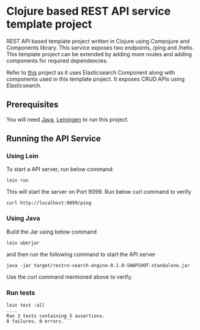 # Clojure based REST API service template project

REST API based template project written in Clojure using Compojure and Components library.
This service exposes two endpoints, /ping and /hello. This template project can be extended by adding more routes and adding components for required dependencies.

Refer to [this](https://github.com/pardeep-singh/restro-search-engine) project as it uses Elasticsearch Component along with components used in this template project.
It exposes CRUD APIs using Elasticsearch.

## Prerequisites

You will need [Java](https://docs.oracle.com/javase/8/docs/technotes/guides/install/install_overview.html), [Leiningen](https://leiningen.org/)
to run this project.

## Running the API Service

### Using Lein
To start a API server, run below command:

```
lein run
```

This will start the server on Port 9099. Run below curl command to verify
```
curl http://localhost:9099/ping
```

### Using Java
Build the Jar using below command
```
lein uberjar
```
and then run the following command to start the API server
```
java -jar target/restro-search-engine-0.1.0-SNAPSHOT-standalone.jar
```
Use the curl command mentioned above to verify.

### Run tests
```
lein test :all
....
Ran 3 tests containing 5 assertions.
0 failures, 0 errors.```

